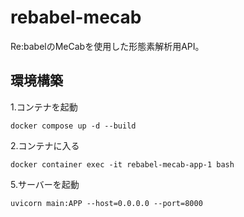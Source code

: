 # rebabel-mecab
Re:babelのMeCabを使用した形態素解析用API。
## 環境構築
1.コンテナを起動
```
docker compose up -d --build
```
2.コンテナに入る
```
docker container exec -it rebabel-mecab-app-1 bash
```
5.サーバーを起動
```
uvicorn main:APP --host=0.0.0.0 --port=8000
```
